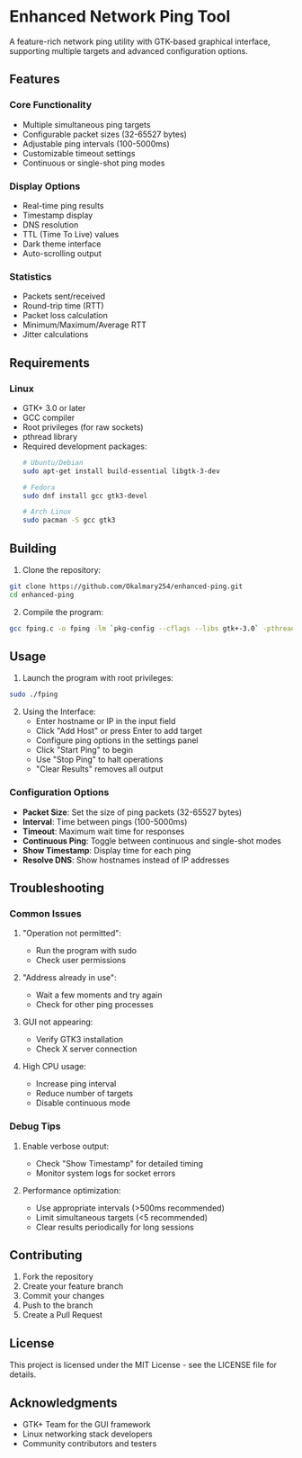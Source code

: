 # Enhanced Network Ping Tool

A feature-rich network ping utility with GTK-based graphical interface, supporting multiple targets and advanced configuration options.

## Features

### Core Functionality
- Multiple simultaneous ping targets
- Configurable packet sizes (32-65527 bytes)
- Adjustable ping intervals (100-5000ms)
- Customizable timeout settings
- Continuous or single-shot ping modes

### Display Options
- Real-time ping results
- Timestamp display
- DNS resolution
- TTL (Time To Live) values
- Dark theme interface
- Auto-scrolling output

### Statistics
- Packets sent/received
- Round-trip time (RTT)
- Packet loss calculation
- Minimum/Maximum/Average RTT
- Jitter calculations

## Requirements

### Linux
- GTK+ 3.0 or later
- GCC compiler
- Root privileges (for raw sockets)
- pthread library
- Required development packages:
  ```bash
  # Ubuntu/Debian
  sudo apt-get install build-essential libgtk-3-dev

  # Fedora
  sudo dnf install gcc gtk3-devel

  # Arch Linux
  sudo pacman -S gcc gtk3
  ```

## Building

1. Clone the repository:
```bash
git clone https://github.com/Okalmary254/enhanced-ping.git
cd enhanced-ping
```

2. Compile the program:
```bash
gcc fping.c -o fping -lm `pkg-config --cflags --libs gtk+-3.0` -pthread
```

## Usage

1. Launch the program with root privileges:
```bash
sudo ./fping
```

2. Using the Interface:
   - Enter hostname or IP in the input field
   - Click "Add Host" or press Enter to add target
   - Configure ping options in the settings panel
   - Click "Start Ping" to begin
   - Use "Stop Ping" to halt operations
   - "Clear Results" removes all output

### Configuration Options

- **Packet Size**: Set the size of ping packets (32-65527 bytes)
- **Interval**: Time between pings (100-5000ms)
- **Timeout**: Maximum wait time for responses
- **Continuous Ping**: Toggle between continuous and single-shot modes
- **Show Timestamp**: Display time for each ping
- **Resolve DNS**: Show hostnames instead of IP addresses

## Troubleshooting

### Common Issues

1. "Operation not permitted":
   - Run the program with sudo
   - Check user permissions

2. "Address already in use":
   - Wait a few moments and try again
   - Check for other ping processes

3. GUI not appearing:
   - Verify GTK3 installation
   - Check X server connection

4. High CPU usage:
   - Increase ping interval
   - Reduce number of targets
   - Disable continuous mode

### Debug Tips

1. Enable verbose output:
   - Check "Show Timestamp" for detailed timing
   - Monitor system logs for socket errors

2. Performance optimization:
   - Use appropriate intervals (>500ms recommended)
   - Limit simultaneous targets (<5 recommended)
   - Clear results periodically for long sessions

## Contributing

1. Fork the repository
2. Create your feature branch
3. Commit your changes
4. Push to the branch
5. Create a Pull Request

## License

This project is licensed under the MIT License - see the LICENSE file for details.

## Acknowledgments

- GTK+ Team for the GUI framework
- Linux networking stack developers
- Community contributors and testers
